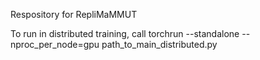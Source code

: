 Respository for RepliMaMMUT

To run in distributed training, call torchrun --standalone --nproc_per_node=gpu path_to_main_distributed.py